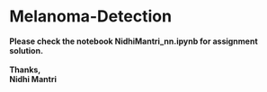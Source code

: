 # Melanoma-Detection <br>
<b>Please check the notebook NidhiMantri_nn.ipynb for assignment solution.</b>
<br>
<br>
<b>Thanks, <br>
<b>Nidhi Mantri
